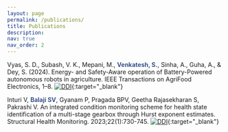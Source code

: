 ```yaml
---
layout: page
permalink: /publications/
title: Publications
description: 
nav: true
nav_order: 2
---
```


Vyas, S. D., Subash, V. K., Mepani, M., <span style="color:#3B528B">**Venkatesh, S.**</span>, Sinha, A., Guha, A., & Dey, S. (2024). Energy- and Safety-Aware operation of Battery-Powered autonomous robots in agriculture. IEEE Transactions on AgriFood Electronics, 1–8. [![DDI](https://img.shields.io/badge/DOI-10.1111/gcb.16642-21908C.svg)](https://doi.org/10.1109/tafe.2024.3353597){:target="_blank"} <br>

Inturi V, <span style="color:#3B528B">**Balaji SV**</span>, Gyanam P, Pragada BPV, Geetha Rajasekharan S, Pakrashi V. An integrated condition monitoring scheme for health state identification of a multi-stage gearbox through Hurst exponent estimates. Structural Health Monitoring. 2023;22(1):730-745. [![DDI](https://img.shields.io/badge/DOI-10.1111/gcb.16642-21908C.svg)](https://doi.org/10.1177/14759217221092828){:target="_blank"} <br>

